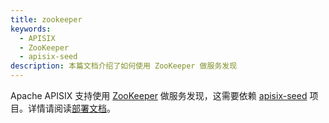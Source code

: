 ```yaml
---
title: zookeeper
keywords:
  - APISIX
  - ZooKeeper
  - apisix-seed
description: 本篇文档介绍了如何使用 ZooKeeper 做服务发现
---
```


<!--
#
# Licensed to the Apache Software Foundation (ASF) under one or more
# contributor license agreements.  See the NOTICE file distributed with
# this work for additional information regarding copyright ownership.
# The ASF licenses this file to You under the Apache License, Version 2.0
# (the "License"); you may not use this file except in compliance with
# the License.  You may obtain a copy of the License at
#
#     http://www.apache.org/licenses/LICENSE-2.0
#
# Unless required by applicable law or agreed to in writing, software
# distributed under the License is distributed on an "AS IS" BASIS,
# WITHOUT WARRANTIES OR CONDITIONS OF ANY KIND, either express or implied.
# See the License for the specific language governing permissions and
# limitations under the License.
#
-->

Apache APISIX 支持使用 [ZooKeeper](https://zookeeper.apache.org/) 做服务发现，这需要依赖 [apisix-seed](https://github.com/api7/apisix-seed) 项目。详情请阅读[部署文档](https://github.com/api7/apisix-seed/blob/main/docs/zh/latest/zookeeper.md)。
